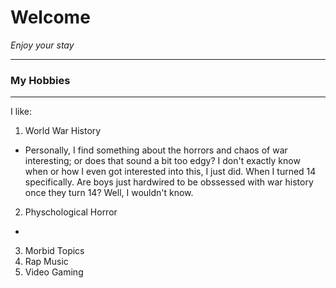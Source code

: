 # Welcome
*Enjoy your stay*


---
### My Hobbies
---
I like:
1. World War History
- Personally, I find something about the horrors and chaos of war interesting; or does that sound a bit too edgy? I don't exactly know when or how I even got interested into this, I just did. When I turned 14 specifically. Are boys just hardwired to be obssessed with war history once they turn 14? Well, I wouldn't know.
2. Physchological Horror
- 
3. Morbid Topics
4. Rap Music
5. Video Gaming

